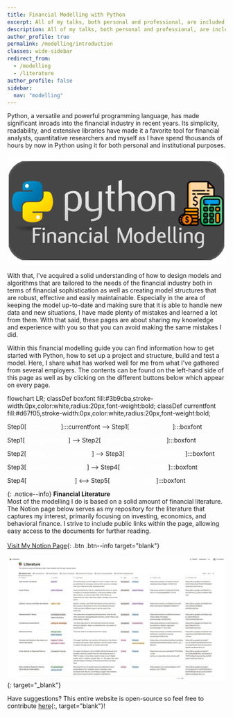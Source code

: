 ```yaml
---
title: Financial Modelling with Python
excerpt: All of my talks, both personal and professional, are included here. This include presentations at a variety of universities and webinars.
description: All of my talks, both personal and professional, are included here. This include presentations at a variety of universities and webinars.
author_profile: true
permalink: /modelling/introduction
classes: wide-sidebar
redirect_from:
  - /modelling
  - /literature
author_profile: false
sidebar:
  nav: "modelling"
---
```


<script src="https://cdn.jsdelivr.net/npm/mermaid@10.6.0/dist/mermaid.min.js"></script>

<div class="row">
<div markdown="1" class="sixty-column mobile-max-column-width">

Python, a versatile and powerful programming language, has made significant inroads into the financial industry in recent years. Its simplicity, readability, and extensive libraries have made it a favorite tool for financial analysts, quantitative researchers and myself as I have spend thousands of hours by now in Python using it for both personal and institutional purposes.

</div>

<div markdown="1" class="fourty-column mobile-max-column-width show-on-desktop">

![](/assets/images/modelling/FinancialModelling.png)

</div>
</div>

With that, I've acquired a solid understanding of how to design models and algorithms that are tailored to the needs of the financial industry both in terms of financial sophistication as well as creating model structures that are robust, effective and easily maintainable. Especially in the area of keeping the model up-to-date and making sure that it is able to handle new data and new situations, I have made plenty of mistakes and learned a lot from them. With that said, these pages are about sharing my knowledge and experience with you so that you can avoid making the same mistakes I did.

Within this financial modelling guide you can find information how to get started with Python, how to set up a project and structure, build and test a model. Here, I share what has worked well for me from what I've gathered from several employers. The contents can be found on the left-hand side of this page as well as by clicking on the different buttons below which appear on every page.

<div class="mermaid">
flowchart LR;
classDef boxfont fill:#3b9cba,stroke-width:0px,color:white,radius:20px,font-weight:bold;
classDef currentfont fill:#d67f05,stroke-width:0px,color:white,radius:20px,font-weight:bold;

Step0[<a href="/modelling/introduction" style="color:white;text-decoration:none">Introduction</a>]:::currentfont --> Step1[<a href="/modelling/getting-started" style="color:white;text-decoration:none">Getting Started</a>]:::boxfont

Step1[<a href="/modelling/getting-started" style="color:white;text-decoration:none">Getting Started</a>] --> Step2[<a href="/modelling/setting-up-your-project" style="color:white;text-decoration:none">Setting up your Project</a>]:::boxfont

Step2[<a href="/modelling/setting-up-your-project" style="color:white;text-decoration:none">Setting up your Project</a>] -->  Step3[<a href="/modelling/structure-your-model" style="color:white;text-decoration:none">Structure your Model</a>]:::boxfont

Step3[<a href="/modelling/structure-your-model" style="color:white;text-decoration:none">Structure your Model</a>] --> Step4[<a href="/modelling/build-your-model" style="color:white;text-decoration:none">Build your Model</a>]:::boxfont

Step4[<a href="/modelling/build-your-model" style="color:white;text-decoration:none">Build your Model</a>] <--> Step5[<a href="/modelling/test-your-model" style="color:white;text-decoration:none">Test your Model</a>]:::boxfont
</div>

{: .notice--info}
**Financial Literature**<br>Most of the modelling I do is based on a solid amount of financial literature. The Notion page below serves as my repository for the literature that captures my interest, primarily focusing on investing, economics, and behavioral finance. I strive to include public links within the page, allowing easy access to the documents for further reading.<br><br>[Visit My Notion Page](https://resolute-cowbell-004.notion.site/74edba0752fa4037aa22116afbe0e29d?v=be67f50a79e34f68891bfda3086a4bb4){: .btn .btn--info target="blank"}<br><br>[![Jeroen Bouma's Notion Page](/assets/images/literature/notion.png)](https://resolute-cowbell-004.notion.site/74edba0752fa4037aa22116afbe0e29d?v=be67f50a79e34f68891bfda3086a4bb4){: target="_blank"}

Have suggestions? This entire website is open-source so feel free to contribute [here](https://github.com/JerBouma/jerbouma.github.io){:, target="blank"}!